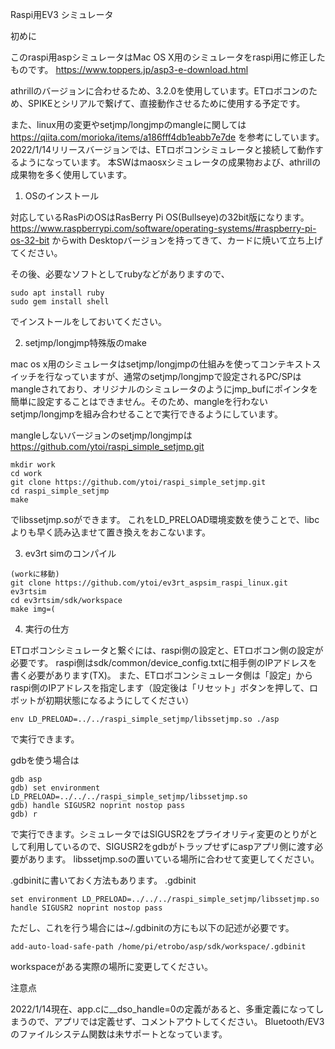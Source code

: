Raspi用EV3 シミュレータ

初めに


このraspi用aspシミュレータはMac OS X用のシミュレータをraspi用に修正したものです。
https://www.toppers.jp/asp3-e-download.html

athrillのバージョンに合わせるため、3.2.0を使用しています。ETロボコンのため、SPIKEとシリアルで繋げて、直接動作させるために使用する予定です。

また、linux用の変更やsetjmp/longjmpのmangleに関しては
https://qiita.com/morioka/items/a186fff4db1eabb7e7de
を参考にしています。
2022/1/14リリースバージョンでは、ETロボコンシミュレータと接続して動作するようになっています。
本SWはmaosxシミュレータの成果物および、athrillの成果物を多く使用しています。

1. OSのインストール

対応しているRasPiのOSはRasBerry Pi OS(Bullseye)の32bit版になります。
https://www.raspberrypi.com/software/operating-systems/#raspberry-pi-os-32-bit
からwith Desktopバージョンを持ってきて、カードに焼いて立ち上げてください。

その後、必要なソフトとしてrubyなどがありますので、
```
sudo apt install ruby
sudo gem install shell
```

でインストールをしておいてください。

2. setjmp/longjmp特殊版のmake

mac os x用のシミュレータはsetjmp/longjmpの仕組みを使ってコンテキストスイッチを行なっていますが、通常のsetjmp/longjmpで設定されるPC/SPはmangleされており、オリジナルのシミュレータのようにjmp_bufにポインタを簡単に設定することはできません。そのため、mangleを行わないsetjmp/longjmpを組み合わせることで実行できるようにしています。

mangleしないバージョンのsetjmp/longjmpは
https://github.com/ytoi/raspi_simple_setjmp.git

```
mkdir work
cd work
git clone https://github.com/ytoi/raspi_simple_setjmp.git
cd raspi_simple_setjmp
make
```
でlibssetjmp.soができます。
これをLD_PRELOAD環境変数を使うことで、libcよりも早く読み込ませて置き換えをおこないます。

3. ev3rt simのコンパイル 


```
(workに移動)
git clone https://github.com/ytoi/ev3rt_aspsim_raspi_linux.git ev3rtsim
cd ev3rtsim/sdk/workspace
make img=(
```

4. 実行の仕方

ETロボコンシミュレータと繋ぐには、raspi側の設定と、ETロボコン側の設定が必要です。
raspi側はsdk/common/device_config.txtに相手側のIPアドレスを書く必要があります(TX)。
また、ETロボコンシミュレータ側は「設定」からraspi側のIPアドレスを指定します（設定後は「リセット」ボタンを押して、ロボットが初期状態になるようにしてください）


```
env LD_PRELOAD=../../raspi_simple_setjmp/libssetjmp.so ./asp
```
で実行できます。

gdbを使う場合は
```
gdb asp
gdb) set environment LD_PRELOAD=../../../raspi_simple_setjmp/libssetjmp.so
gdb) handle SIGUSR2 noprint nostop pass
gdb) r
```
で実行できます。シミュレータではSIGUSR2をプライオリティ変更のとりがとして利用しているので、SIGUSR2をgdbがトラップせずにaspアプリ側に渡す必要があります。
libssetjmp.soの置いている場所に合わせて変更してください。

.gdbinitに書いておく方法もあります。
.gdbinit
```
set environment LD_PRELOAD=../../../raspi_simple_setjmp/libssetjmp.so
handle SIGUSR2 noprint nostop pass
```

ただし、これを行う場合には~/.gdbinitの方にも以下の記述が必要です。
```
add-auto-load-safe-path /home/pi/etrobo/asp/sdk/workspace/.gdbinit
```

workspaceがある実際の場所に変更してください。


注意点


2022/1/14現在、app.cに__dso_handle=0の定義があると、多重定義になってしまうので、アプリでは定義せず、コメントアウトしてください。
Bluetooth/EV3のファイルシステム関数は未サポートとなっています。


